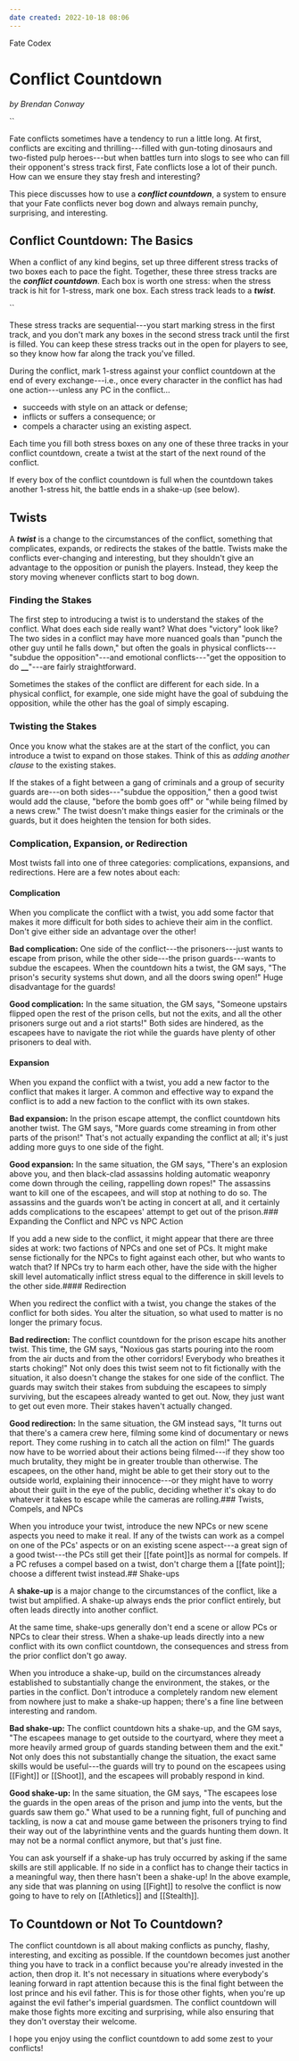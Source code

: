```yaml
---
date created: 2022-10-18 08:06
---
```


Fate Codex

# Conflict Countdown

_by Brendan Conway_

``

Fate conflicts sometimes have a tendency to run a little long. At first,
conflicts are exciting and thrilling---filled with gun-toting dinosaurs
and two-fisted pulp heroes---but when battles turn into slogs to see who
can fill their opponent's stress track first, Fate conflicts lose a lot
of their punch. How can we ensure they stay fresh and interesting?

This piece discusses how to use a _**conflict countdown**_, a system to
ensure that your Fate conflicts never bog down and always remain punchy,
surprising, and interesting.

## Conflict Countdown: The Basics

When a conflict of any kind begins, set up three different stress tracks
of two boxes each to pace the fight. Together, these three stress tracks
are the _**conflict countdown**_. Each box is worth one stress: when the
stress track is hit for 1-stress, mark one box. Each stress track leads
to a _**twist**_.

``

These stress tracks are sequential---you start marking stress in the
first track, and you don't mark any boxes in the second stress track
until the first is filled. You can keep these stress tracks out in the
open for players to see, so they know how far along the track you've
filled.

During the conflict, mark 1-stress against your conflict countdown at
the end of every exchange---i.e., once every character in the conflict
has had one action---unless any PC in the conflict...

- succeeds with style on an attack or defense;
- inflicts or suffers a consequence; or
- compels a character using an existing aspect.

Each time you fill both stress boxes on any one of these three tracks in
your conflict countdown, create a twist at the start of the next round
of the conflict.

If every box of the conflict countdown is full when the countdown takes
another 1-stress hit, the battle ends in a shake-up (see below).

## Twists

A _**twist**_ is a change to the circumstances of the conflict,
something that complicates, expands, or redirects the stakes of the
battle. Twists make the conflicts ever-changing and interesting, but
they shouldn't give an advantage to the opposition or punish the
players. Instead, they keep the story moving whenever conflicts start to
bog down.

### Finding the Stakes

The first step to introducing a twist is to understand the stakes of the
conflict. What does each side really want? What does "victory" look
like? The two sides in a conflict may have more nuanced goals than
"punch the other guy until he falls down," but often the goals in
physical conflicts---"subdue the opposition"---and emotional
conflicts---"get the opposition to do **__**"---are fairly
straightforward.

Sometimes the stakes of the conflict are different for each side. In a
physical conflict, for example, one side might have the goal of subduing
the opposition, while the other has the goal of simply escaping.

### Twisting the Stakes

Once you know what the stakes are at the start of the conflict, you can
introduce a twist to expand on those stakes. Think of this as _adding
another clause_ to the existing stakes.

If the stakes of a fight between a gang of criminals and a group of
security guards are---on both sides---"subdue the opposition," then a
good twist would add the clause, "before the bomb goes off" or "while
being filmed by a news crew." The twist doesn't make things easier for
the criminals or the guards, but it does heighten the tension for both
sides.

### Complication, Expansion, or Redirection

Most twists fall into one of three categories: complications,
expansions, and redirections. Here are a few notes about each:

#### Complication

When you complicate the conflict with a twist, you add some factor that
makes it more difficult for both sides to achieve their aim in the
conflict. Don't give either side an advantage over the other!

**Bad complication:** One side of the conflict---the prisoners---just
wants to escape from prison, while the other side---the prison
guards---wants to subdue the escapees. When the countdown hits a twist,
the GM says, "The prison's security systems shut down, and all the doors
swing open!" Huge disadvantage for the guards!

**Good complication:** In the same situation, the GM says, "Someone
upstairs flipped open the rest of the prison cells, but not the exits,
and all the other prisoners surge out and a riot starts!" Both sides are
hindered, as the escapees have to navigate the riot while the guards
have plenty of other prisoners to deal with.

#### Expansion

When you expand the conflict with a twist, you add a new factor to the
conflict that makes it larger. A common and effective way to expand the
conflict is to add a new faction to the conflict with its own stakes.

**Bad expansion:** In the prison escape attempt, the conflict countdown
hits another twist. The GM says, "More guards come streaming in from
other parts of the prison!" That's not actually expanding the conflict
at all; it's just adding more guys to one side of the fight.

**Good expansion:** In the same situation, the GM says, "There's an
explosion above you, and then black-clad assassins holding automatic
weaponry come down through the ceiling, rappelling down ropes!" The
assassins want to kill one of the escapees, and will stop at nothing to
do so. The assassins and the guards won't be acting in concert at all,
and it certainly adds complications to the escapees' attempt to get out
of the prison.### Expanding the Conflict and NPC vs NPC Action

If you add a new side to the conflict, it might appear that there are
three sides at work: two factions of NPCs and one set of PCs. It might
make sense fictionally for the NPCs to fight against each other, but who
wants to watch that? If NPCs try to harm each other, have the side with
the higher skill level automatically inflict stress equal to the
difference in skill levels to the other side.#### Redirection

When you redirect the conflict with a twist, you change the stakes of
the conflict for both sides. You alter the situation, so what used to
matter is no longer the primary focus.

**Bad redirection:** The conflict countdown for the prison escape hits
another twist. This time, the GM says, "Noxious gas starts pouring into
the room from the air ducts and from the other corridors! Everybody who
breathes it starts choking!" Not only does this twist seem not to fit
fictionally with the situation, it also doesn't change the stakes for
one side of the conflict. The guards may switch their stakes from
subduing the escapees to simply surviving, but the escapees already
wanted to get out. Now, they just want to get out even more. Their
stakes haven't actually changed.

**Good redirection:** In the same situation, the GM instead says, "It
turns out that there's a camera crew here, filming some kind of
documentary or news report. They come rushing in to catch all the action
on film!" The guards now have to be worried about their actions being
filmed---if they show too much brutality, they might be in greater
trouble than otherwise. The escapees, on the other hand, might be able
to get their story out to the outside world, explaining their
innocence---or they might have to worry about their guilt in the eye of
the public, deciding whether it's okay to do whatever it takes to escape
while the cameras are rolling.### Twists, Compels, and NPCs

When you introduce your twist, introduce the new NPCs or new scene
aspects you need to make it real. If any of the twists can work as a
compel on one of the PCs' aspects or on an existing scene aspect---a
great sign of a good twist---the PCs still get their [[fate point]]s as
normal for compels. If a PC refuses a compel based on a twist, don't
charge them a [[fate point]]; choose a different twist instead.## Shake-ups

A **shake-up** is a major change to the circumstances of the conflict,
like a twist but amplified. A shake-up always ends the prior conflict
entirely, but often leads directly into another conflict.

At the same time, shake-ups generally don't end a scene or allow PCs or
NPCs to clear their stress. When a shake-up leads directly into a new
conflict with its own conflict countdown, the consequences and stress
from the prior conflict don't go away.

When you introduce a shake-up, build on the circumstances already
established to substantially change the environment, the stakes, or the
parties in the conflict. Don't introduce a completely random new element
from nowhere just to make a shake-up happen; there's a fine line between
interesting and random.

**Bad shake-up:** The conflict countdown hits a shake-up, and the GM
says, "The escapees manage to get outside to the courtyard, where they
meet a more heavily armed group of guards standing between them and the
exit." Not only does this not substantially change the situation, the
exact same skills would be useful---the guards will try to pound on the
escapees using [[Fight]] or [[Shoot]], and the escapees will probably respond in
kind.

**Good shake-up:** In the same situation, the GM says, "The escapees
lose the guards in the open areas of the prison and jump into the vents,
but the guards saw them go." What used to be a running fight, full of
punching and tackling, is now a cat and mouse game between the prisoners
trying to find their way out of the labyrinthine vents and the guards
hunting them down. It may not be a normal conflict anymore, but that's
just fine.

You can ask yourself if a shake-up has truly occurred by asking if the
same skills are still applicable. If no side in a conflict has to change
their tactics in a meaningful way, then there hasn't been a shake-up! In
the above example, any side that was planning on using [[Fight]] to resolve
the conflict is now going to have to rely on [[Athletics]] and [[Stealth]].

## To Countdown or Not To Countdown?

The conflict countdown is all about making conflicts as punchy, flashy,
interesting, and exciting as possible. If the countdown becomes just
another thing you have to track in a conflict because you're already
invested in the action, then drop it. It's not necessary in situations
where everybody's leaning forward in rapt attention because this is the
final fight between the lost prince and his evil father. This is for
those other fights, when you're up against the evil father's imperial
guardsmen. The conflict countdown will make those fights more exciting
and surprising, while also ensuring that they don't overstay their
welcome.

I hope you enjoy using the conflict countdown to add some zest to your
conflicts!

